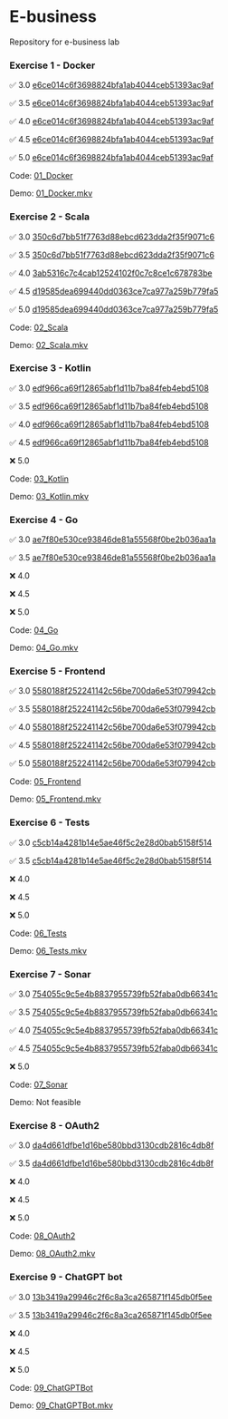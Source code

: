 # E-business
Repository for e-business lab

### Exercise 1 - Docker

✅ 3.0 [e6ce014c6f3698824bfa1ab4044ceb51393ac9af](https://github.com/MajkeIos/E-business/commit/e6ce014c6f3698824bfa1ab4044ceb51393ac9af)

✅ 3.5 [e6ce014c6f3698824bfa1ab4044ceb51393ac9af](https://github.com/MajkeIos/E-business/commit/e6ce014c6f3698824bfa1ab4044ceb51393ac9af)

✅ 4.0 [e6ce014c6f3698824bfa1ab4044ceb51393ac9af](https://github.com/MajkeIos/E-business/commit/e6ce014c6f3698824bfa1ab4044ceb51393ac9af)

✅ 4.5 [e6ce014c6f3698824bfa1ab4044ceb51393ac9af](https://github.com/MajkeIos/E-business/commit/e6ce014c6f3698824bfa1ab4044ceb51393ac9af)

✅ 5.0 [e6ce014c6f3698824bfa1ab4044ceb51393ac9af](https://github.com/MajkeIos/E-business/commit/e6ce014c6f3698824bfa1ab4044ceb51393ac9af)

Code: [01_Docker](01_Docker)

Demo: [01_Docker.mkv](demos/01_Docker.mkv)

### Exercise 2 - Scala

✅ 3.0 [350c6d7bb51f7763d88ebcd623dda2f35f9071c6](https://github.com/MajkeIos/E-business/commit/350c6d7bb51f7763d88ebcd623dda2f35f9071c6)

✅ 3.5 [350c6d7bb51f7763d88ebcd623dda2f35f9071c6](https://github.com/MajkeIos/E-business/commit/350c6d7bb51f7763d88ebcd623dda2f35f9071c6)

✅ 4.0 [3ab5316c7c4cab12524102f0c7c8ce1c678783be](https://github.com/MajkeIos/E-business/commit/3ab5316c7c4cab12524102f0c7c8ce1c678783be)

✅ 4.5 [d19585dea699440dd0363ce7ca977a259b779fa5](https://github.com/MajkeIos/E-business/commit/d19585dea699440dd0363ce7ca977a259b779fa5)

✅ 5.0 [d19585dea699440dd0363ce7ca977a259b779fa5](https://github.com/MajkeIos/E-business/commit/d19585dea699440dd0363ce7ca977a259b779fa5)

Code: [02_Scala](02_Scala)

Demo: [02_Scala.mkv](demos/02_Scala.mkv)

### Exercise 3 - Kotlin

✅ 3.0 [edf966ca69f12865abf1d11b7ba84feb4ebd5108](https://github.com/MajkeIos/E-business/commit/edf966ca69f12865abf1d11b7ba84feb4ebd5108)

✅ 3.5 [edf966ca69f12865abf1d11b7ba84feb4ebd5108](https://github.com/MajkeIos/E-business/commit/edf966ca69f12865abf1d11b7ba84feb4ebd5108)

✅ 4.0 [edf966ca69f12865abf1d11b7ba84feb4ebd5108](https://github.com/MajkeIos/E-business/commit/edf966ca69f12865abf1d11b7ba84feb4ebd5108)

✅ 4.5 [edf966ca69f12865abf1d11b7ba84feb4ebd5108](https://github.com/MajkeIos/E-business/commit/edf966ca69f12865abf1d11b7ba84feb4ebd5108)

❌ 5.0 

Code: [03_Kotlin](03_Kotlin)

Demo: [03_Kotlin.mkv](demos/03_Kotlin.mkv)

### Exercise 4 - Go

✅ 3.0 [ae7f80e530ce93846de81a55568f0be2b036aa1a](https://github.com/MajkeIos/E-business/commit/ae7f80e530ce93846de81a55568f0be2b036aa1a)

✅ 3.5 [ae7f80e530ce93846de81a55568f0be2b036aa1a](https://github.com/MajkeIos/E-business/commit/ae7f80e530ce93846de81a55568f0be2b036aa1a)

❌ 4.0 

❌ 4.5 

❌ 5.0 

Code: [04_Go](04_Go)

Demo: [04_Go.mkv](demos/04_Go.mkv)

### Exercise 5 - Frontend

✅ 3.0 [5580188f252241142c56be700da6e53f079942cb](https://github.com/MajkeIos/E-business/commit/5580188f252241142c56be700da6e53f079942cb)

✅ 3.5 [5580188f252241142c56be700da6e53f079942cb](https://github.com/MajkeIos/E-business/commit/5580188f252241142c56be700da6e53f079942cb)

✅ 4.0 [5580188f252241142c56be700da6e53f079942cb](https://github.com/MajkeIos/E-business/commit/5580188f252241142c56be700da6e53f079942cb)

✅ 4.5 [5580188f252241142c56be700da6e53f079942cb](https://github.com/MajkeIos/E-business/commit/5580188f252241142c56be700da6e53f079942cb)

✅ 5.0 [5580188f252241142c56be700da6e53f079942cb](https://github.com/MajkeIos/E-business/commit/5580188f252241142c56be700da6e53f079942cb)

Code: [05_Frontend](05_Frontend)

Demo: [05_Frontend.mkv](demos/05_Frontend.mkv)

### Exercise 6 - Tests

✅ 3.0 [c5cb14a4281b14e5ae46f5c2e28d0bab5158f514](https://github.com/MajkeIos/E-business/commit/c5cb14a4281b14e5ae46f5c2e28d0bab5158f514)

✅ 3.5 [c5cb14a4281b14e5ae46f5c2e28d0bab5158f514](https://github.com/MajkeIos/E-business/commit/c5cb14a4281b14e5ae46f5c2e28d0bab5158f514)

❌ 4.0

❌ 4.5

❌ 5.0

Code: [06_Tests](06_Tests)

Demo: [06_Tests.mkv](demos/06_Tests.mkv)

### Exercise 7 - Sonar

✅ 3.0 [754055c9c5e4b8837955739fb52faba0db66341c](https://github.com/MajkeIos/E-business/commit/754055c9c5e4b8837955739fb52faba0db66341c)

✅ 3.5 [754055c9c5e4b8837955739fb52faba0db66341c](https://github.com/MajkeIos/E-business/commit/754055c9c5e4b8837955739fb52faba0db66341c)

✅ 4.0 [754055c9c5e4b8837955739fb52faba0db66341c](https://github.com/MajkeIos/E-business/commit/754055c9c5e4b8837955739fb52faba0db66341c)

✅ 4.5 [754055c9c5e4b8837955739fb52faba0db66341c](https://github.com/MajkeIos/E-business/commit/754055c9c5e4b8837955739fb52faba0db66341c)

❌ 5.0

Code: [07_Sonar](07_Sonar)

Demo: Not feasible

### Exercise 8 - OAuth2

✅ 3.0 [da4d661dfbe1d16be580bbd3130cdb2816c4db8f](https://github.com/MajkeIos/E-business/commit/da4d661dfbe1d16be580bbd3130cdb2816c4db8f)

✅ 3.5 [da4d661dfbe1d16be580bbd3130cdb2816c4db8f](https://github.com/MajkeIos/E-business/commit/da4d661dfbe1d16be580bbd3130cdb2816c4db8f)

❌ 4.0

❌ 4.5

❌ 5.0

Code: [08_OAuth2](08_OAuth2)

Demo: [08_OAuth2.mkv](demos/08_OAuth2.mkv)

### Exercise 9 - ChatGPT bot

✅ 3.0 [13b3419a29946c2f6c8a3ca265871f145db0f5ee](https://github.com/MajkeIos/E-business/commit/13b3419a29946c2f6c8a3ca265871f145db0f5ee)

✅ 3.5 [13b3419a29946c2f6c8a3ca265871f145db0f5ee](https://github.com/MajkeIos/E-business/commit/13b3419a29946c2f6c8a3ca265871f145db0f5ee)

❌ 4.0

❌ 4.5

❌ 5.0

Code: [09_ChatGPTBot](09_ChatGPTBot)

Demo: [09_ChatGPTBot.mkv](demos/09_ChatGPTBot.mkv)